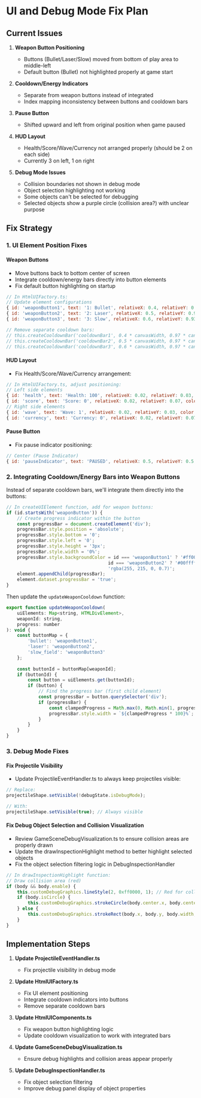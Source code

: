 # UI and Debug Mode Fix Plan

## Current Issues

1. **Weapon Button Positioning**
   - Buttons (Bullet/Laser/Slow) moved from bottom of play area to middle-left
   - Default button (Bullet) not highlighted properly at game start

2. **Cooldown/Energy Indicators**
   - Separate from weapon buttons instead of integrated
   - Index mapping inconsistency between buttons and cooldown bars

3. **Pause Button**
   - Shifted upward and left from original position when game paused

4. **HUD Layout**
   - Health/Score/Wave/Currency not arranged properly (should be 2 on each side)
   - Currently 3 on left, 1 on right

5. **Debug Mode Issues**
   - Collision boundaries not shown in debug mode
   - Object selection highlighting not working
   - Some objects can't be selected for debugging
   - Selected objects show a purple circle (collision area?) with unclear purpose

## Fix Strategy

### 1. UI Element Position Fixes

#### Weapon Buttons
- Move buttons back to bottom center of screen
- Integrate cooldown/energy bars directly into button elements
- Fix default button highlighting on startup

```javascript
// In HtmlUIFactory.ts:
// Update element configurations
{ id: 'weaponButton1', text: '1: Bullet', relativeX: 0.4, relativeY: 0.93, color: '#dddddd', bgColor: '#555555' },
{ id: 'weaponButton2', text: '2: Laser', relativeX: 0.5, relativeY: 0.93, color: '#dddddd', bgColor: '#555555' },
{ id: 'weaponButton3', text: '3: Slow', relativeX: 0.6, relativeY: 0.93, color: '#dddddd', bgColor: '#555555' },

// Remove separate cooldown bars:
// this.createCooldownBar('cooldownBar1', 0.4 * canvasWidth, 0.97 * canvasHeight, 0.08 * canvasWidth, '#ff0000');
// this.createCooldownBar('cooldownBar2', 0.5 * canvasWidth, 0.97 * canvasHeight, 0.08 * canvasWidth, '#00ffff');
// this.createCooldownBar('cooldownBar3', 0.6 * canvasWidth, 0.97 * canvasHeight, 0.08 * canvasWidth, 'rgba(255, 215, 0, 0.7)');
```

#### HUD Layout
- Fix Health/Score/Wave/Currency arrangement:

```javascript
// In HtmlUIFactory.ts, adjust positioning:
// Left side elements
{ id: 'health', text: 'Health: 100', relativeX: 0.02, relativeY: 0.03, color: '#00ff00' },
{ id: 'score', text: 'Score: 0', relativeX: 0.02, relativeY: 0.07, color: '#ffffff' },
// Right side elements
{ id: 'wave', text: 'Wave: 1', relativeX: 0.02, relativeY: 0.03, color: '#ffffff', align: 'right' },
{ id: 'currency', text: 'Currency: 0', relativeX: 0.02, relativeY: 0.07, color: '#ffff00', align: 'right' },
```

#### Pause Button
- Fix pause indicator positioning:

```javascript
// Center (Pause Indicator)
{ id: 'pauseIndicator', text: 'PAUSED', relativeX: 0.5, relativeY: 0.5, color: '#ff0000', align: 'center', bgColor: 'rgba(0,0,0,0.7)' },
```

### 2. Integrating Cooldown/Energy Bars into Weapon Buttons

Instead of separate cooldown bars, we'll integrate them directly into the buttons:

```javascript
// In createUIElement function, add for weapon buttons:
if (id.startsWith('weaponButton')) {
    // Create progress indicator within the button
    const progressBar = document.createElement('div');
    progressBar.style.position = 'absolute';
    progressBar.style.bottom = '0';
    progressBar.style.left = '0';
    progressBar.style.height = '3px';
    progressBar.style.width = '0%';
    progressBar.style.backgroundColor = id === 'weaponButton1' ? '#ff0000' : 
                                      id === 'weaponButton2' ? '#00ffff' : 
                                      'rgba(255, 215, 0, 0.7)';
    element.appendChild(progressBar);
    element.dataset.progressBar = 'true';
}
```

Then update the `updateWeaponCooldown` function:

```javascript
export function updateWeaponCooldown(
    uiElements: Map<string, HTMLDivElement>,
    weaponId: string,
    progress: number
): void {
    const buttonMap = {
        'bullet': 'weaponButton1',
        'laser': 'weaponButton2',
        'slow_field': 'weaponButton3'
    };
    
    const buttonId = buttonMap[weaponId];
    if (buttonId) {
        const button = uiElements.get(buttonId);
        if (button) {
            // Find the progress bar (first child element)
            const progressBar = button.querySelector('div');
            if (progressBar) {
                const clampedProgress = Math.max(0, Math.min(1, progress));
                progressBar.style.width = `${clampedProgress * 100}%`;
            }
        }
    }
}
```

### 3. Debug Mode Fixes

#### Fix Projectile Visibility
- Update ProjectileEventHandler.ts to always keep projectiles visible:

```javascript
// Replace:
projectileShape.setVisible(!debugState.isDebugMode);

// With:
projectileShape.setVisible(true); // Always visible
```

#### Fix Debug Object Selection and Collision Visualization

- Review GameSceneDebugVisualization.ts to ensure collision areas are properly drawn
- Update the drawInspectionHighlight method to better highlight selected objects
- Fix the object selection filtering logic in DebugInspectionHandler

```javascript
// In drawInspectionHighlight function:
// Draw collision area (red)
if (body && body.enable) {
    this.customDebugGraphics.lineStyle(2, 0xff0000, 1); // Red for collision areas
    if (body.isCircle) {
        this.customDebugGraphics.strokeCircle(body.center.x, body.center.y, body.radius);
    } else {
        this.customDebugGraphics.strokeRect(body.x, body.y, body.width, body.height);
    }
}
```

## Implementation Steps

1. **Update ProjectileEventHandler.ts**
   - Fix projectile visibility in debug mode

2. **Update HtmlUIFactory.ts**
   - Fix UI element positioning
   - Integrate cooldown indicators into buttons
   - Remove separate cooldown bars

3. **Update HtmlUIComponents.ts**
   - Fix weapon button highlighting logic
   - Update cooldown visualization to work with integrated bars

4. **Update GameSceneDebugVisualization.ts**
   - Ensure debug highlights and collision areas appear properly

5. **Update DebugInspectionHandler.ts**
   - Fix object selection filtering
   - Improve debug panel display of object properties